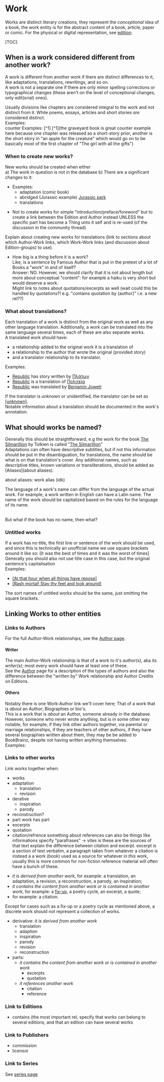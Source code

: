 # Work

Works are distinct literary creations, they represent the _conceptional_ idea of a book, the work entity is for the abstract content of a book, article, paper or comic. For the physical or digital representation, see [edition](edition.md).

[TOC]

## When is a work considered different from another work?

A work is different from another work if there are distinct differences to it, like adaptations, translations, rewritings, and so on.<br>
A work is not a separate one if there are only minor spelling corrections or typographical changes (these aren't on the level of conceptional changes, only edit(orial) ones).

Usually divisions like chapters are considered integral to the work and not distinct from it. While poems, essays, articles and short stories *are* considered distinct.<br>
Examples:<br>
counter Examples: [^1] [^1](the graveyard book is  great counter example here because one chapter was released as a short-story prior, another is the short story in "an apple for the creature" which would go on to be basically most of the first chapter of "The girl with all the gifts")


### When to create new works?
New works should be created when either<br>
a) The work in question is not in the database
b) There are a significant changes to it:<br>
 * Examples:
    * adaptation (comic book)
    * abridged (Jurassic example) [Jurassic park](https://bookbrainz.org/work/c6f3b5a5-646e-46ed-8565-c9551c8a67d4)
    * translations

- Not to create works for simple "introduction/preface/foreword" but to create a link between the Edition and Author instead UNLESS the specific part has become a Thing unto it self and is re-used (cf the discussion in the community thread)

Explain about creating new works for translations (link to sections about which Author-Work links, which Work-Work links (and discussion about Edition-groups) to use).

- How big is a thing before it is a work?<br>
Like, is a sentence by Famous Author that is put in the pretext of a lot of Books a "work" in and of itself?<br>
Answer: NO. However, we should clarify that it is not about length but more about conceptual "content": for example a haiku is very short but would deserve a work.<br>
Might link to notes about quotations/excerpts as well (wait could this be handled by quotations?! e.g. "contains quotation by {author}" i.e. a new rel??)

### What about translations?

Each translation of a work is distinct from the original work as well as any other language translation. Additionally, a work can be translated into the same language several times, each of these are also separate works.<br>
A translated work should have:
 * a relationship added to the original work it is a translation of
 * a relationship to the author that wrote the original (provided story)
 * and a translator relationship to its translator.

Examples:<br>
- [Republic](https://bookbrainz.org/work/c1b11cb0-38b0-49ea-88e8-83566c5589ad) has story written by [Πλάτων](https://bookbrainz.org/author/3efc11ba-87ae-4cd0-9677-373f7618925a)
- [Republic](https://bookbrainz.org/work/c1b11cb0-38b0-49ea-88e8-83566c5589ad) is a translation of [Πολιτεία](https://bookbrainz.org/work/40002c97-41df-4659-b0e0-b30dfa5cbc59)
- [Republic](https://bookbrainz.org/work/c1b11cb0-38b0-49ea-88e8-83566c5589ad) was translated by [Benjamin Jowett](https://bookbrainz.org/author/dc98466f-9e81-4fb1-a714-3b62b625b455)

If the translator is unknown or unidentified, the translator can be set as [[unknown]](https://bookbrainz.org/author/6c1b8f55-4c7e-4739-bfa2-1979da4c68e1).<br>
Notable information about a translation should be documented in the work's annotation.

## What should works be named?
Generally this should be straightforward, e.g the work for the book [The Silmarillion](https://bookbrainz.org/edition/6d2273eb-2f4e-444f-be61-15f0c23e7451) by Tolkien is called "[The Silmarillion](https://bookbrainz.org/work/e6b73035-4bf5-4989-a877-291d98309e8b)"<br>
Adaptations can often have descriptive subtitles, but if not this information should be put in the disambiguation, for translations, the name should be what is on that translation's cover. Any additional names, such as descriptive titles, known variations or transliterations, should be added as [Aliases](about aliases).

about aliases:
work alias 
(idk)


The language of a work's name can differ from the language of the actual work. For example, a work written in English can have a Latin name. The name of the work should be capitalized based on the rules for the language of its name.<br>
<br>

But what if the book has no name, then what?

### Untitled works
If a work has no title, the first line or sentence of the work should be used, and since this is technically an unofficial name we use square brackets around it like so: [It was the best of times and it was the worst of times]
Generally you should also not use title case in this case, but the original sentence's capitalisation<br>
Examples:

- [[At that hour when all things have repose]](https://bookbrainz.org/work/c0b50c4b-d57d-43bf-83b2-4930d938a0e4)
- [[Rash mortal! Stay thy feet and look around]](https://bookbrainz.org/work/ed6d8c28-fe3c-4fde-b399-6663c2225805)

The sort names of untitled works should be the same, just omitting the square brackets.


## Linking Works to other entities

### Links to Authors
For the full Author-Work relationships, see the [Author page](author.md).

#### Writer
The main Author-Work relationship is that of a work to it's author(s), aka its *writer(s)*; most every work should have at least one of these.<br>
See the [Author](./author.md) page for a description of the types of authors and also the difference between the "written by" Work relationship and Author Credits on Editions.

#### Others
Notably there is one Work-Author link we'll cover here; That of a work that is *about* an Author; Biographies or bio's.<br>
This is a work that is _about_ an Author, someone already in the database. However, someone who never wrote anything, but is in some other way notable, for example; if they link other authors together, via parental or marriage relationships, if they are teachers of other authors, if they have several biographies written about them, they may be be added to BookBrainz, despite not having written anything themselves.<br>
Examples:

### Links to other works
Link works together when:
* works
 * adaptation
     * translation
     * revision
 * derative
     * inspiration
     * parody
 * reconstruction?
* part work has part
 * excerpts
 * quotation
 * citation/refrence
   something about references can also be things like informations
   specify "parafrases" -> vites is these are the sources of that text
   explain the difference between citation and excerpt. excerpt is a section of text verbatim, a paragraph taken from whatever
a citation is instead a a work (book) used as a source for whatever in *this* work, usually this is more common for non-fiction
reference material will often have a bunch of these.


- *it is derived from another work*, for example: a translation, an adaptation, a revision, a reconstruction, a parody, an inspiration;
- *it contains the content from another work or is contained in another work*, for example: a [fix-up](https://en.wikipedia.org/wiki/Fix-up), a poetry cycle, an excerpt, a quote;
-  for example: a citation.

Except for cases such as a fix-up or a poetry cycle as mentioned above, a discrete work should not represent a collection of works.

- derivative: *it is derived from another work*
    - translation
    - adaption
    - inspiration
    - parody
    - revision
    - reconstruction
- parts:
    - *it contains the content from another work or is contained in another work*
        - excerpts
        - quotation
    - *it references another work*
        - citation
        - reference



### Link to Editions
- contains (the most important rel, specify that works can belong to several editions, and that an edition can have several works

### Link to Publishers
- commission
- licensor

### Link to Series
See [series page](./series.md)
